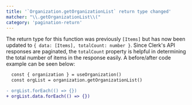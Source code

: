 ```yaml
---
title: '`Organization.getOrganizationList` return type changed'
matcher: "\\.getOrganizationList\\("
category: 'pagination-return'
---
```


The return type for this function was previously `[Items]` but has now been updated to `{ data: [Items], totalCount: number }`. Since Clerk's API responses are paginated, the `totalCount` property is helpful in determining the total number of items in the response easily. A before/after code example can be seen below:

```diff
  const { organization } = useOrganization()
  const orgList = organization.getOrganizationList()

- orgList.forEach(() => {})
+ orgList.data.forEach(() => {})
```
